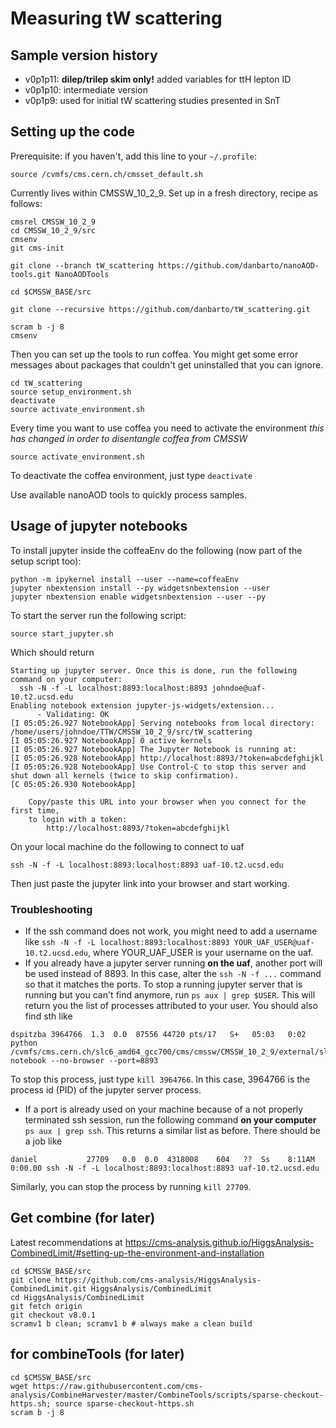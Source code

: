 # Measuring tW scattering

## Sample version history

- v0p1p11: **dilep/trilep skim only!** added variables for ttH lepton ID
- v0p1p10: intermediate version
- v0p1p9: used for initial tW scattering studies presented in SnT

## Setting up the code

Prerequisite: if you haven't, add this line to your `~/.profile`:
```
source /cvmfs/cms.cern.ch/cmsset_default.sh
```

Currently lives within CMSSW_10_2_9. Set up in a fresh directory, recipe as follows:
```
cmsrel CMSSW_10_2_9
cd CMSSW_10_2_9/src
cmsenv
git cms-init

git clone --branch tW_scattering https://github.com/danbarto/nanoAOD-tools.git NanoAODTools

cd $CMSSW_BASE/src

git clone --recursive https://github.com/danbarto/tW_scattering.git

scram b -j 8
cmsenv

```

Then you can set up the tools to run coffea. You might get some error messages about packages that couldn't get uninstalled that you can ignore.
```
cd tW_scattering
source setup_environment.sh
deactivate
source activate_environment.sh
```

Every time you want to use coffea you need to activate the environment *this has changed in order to disentangle coffea from CMSSW*
```
source activate_environment.sh
```

To deactivate the coffea environment, just type `deactivate`


Use available nanoAOD tools to quickly process samples.

## Usage of jupyter notebooks

To install jupyter inside the coffeaEnv do the following (now part of the setup script too):
```
python -m ipykernel install --user --name=coffeaEnv
jupyter nbextension install --py widgetsnbextension --user
jupyter nbextension enable widgetsnbextension --user --py
```

To start the server run the following script:
```
source start_jupyter.sh
```
Which should return
```
Starting up jupyter server. Once this is done, run the following command on your computer:
  ssh -N -f -L localhost:8893:localhost:8893 johndoe@uaf-10.t2.ucsd.edu
Enabling notebook extension jupyter-js-widgets/extension...
      - Validating: OK
[I 05:05:26.927 NotebookApp] Serving notebooks from local directory: /home/users/johndoe/TTW/CMSSW_10_2_9/src/tW_scattering
[I 05:05:26.927 NotebookApp] 0 active kernels
[I 05:05:26.927 NotebookApp] The Jupyter Notebook is running at:
[I 05:05:26.928 NotebookApp] http://localhost:8893/?token=abcdefghijkl
[I 05:05:26.928 NotebookApp] Use Control-C to stop this server and shut down all kernels (twice to skip confirmation).
[C 05:05:26.930 NotebookApp]

    Copy/paste this URL into your browser when you connect for the first time,
    to login with a token:
        http://localhost:8893/?token=abcdefghijkl
```

On your local machine do the following to connect to uaf
```
ssh -N -f -L localhost:8893:localhost:8893 uaf-10.t2.ucsd.edu
```

Then just paste the jupyter link into your browser and start working.

### Troubleshooting
- If the ssh command does not work, you might need to add a username like `ssh -N -f -L localhost:8893:localhost:8893 YOUR_UAF_USER@uaf-10.t2.ucsd.edu`, where YOUR_UAF_USER is your username on the uaf.
- If you already have a jupyter server running **on the uaf**, another port will be used instead of 8893. In this case, alter the `ssh -N -f ...` command so that it matches the ports. To stop a running jupyter server that is running but you can't find anymore, run `ps aux | grep $USER`. This will return you the list of processes attributed to your user. You should also find sth like
```
dspitzba 3964766  1.3  0.0  87556 44720 pts/17   S+   05:03   0:02 python /cvmfs/cms.cern.ch/slc6_amd64_gcc700/cms/cmssw/CMSSW_10_2_9/external/slc6_amd64_gcc700/bin/jupyter-notebook --no-browser --port=8893
```
To stop this process, just type `kill 3964766`. In this case, 3964766 is the process id (PID) of the jupyter server process.
- If a port is already used on your machine because of a not properly terminated ssh session, run the following command **on your computer** `ps aux | grep ssh`. This returns a similar list as before. There should be a job like
```
daniel           27709   0.0  0.0  4318008    604   ??  Ss    8:11AM   0:00.00 ssh -N -f -L localhost:8893:localhost:8893 uaf-10.t2.ucsd.edu
```
Similarly, you can stop the process by running `kill 27709`.


## Get combine (for later)
Latest recommendations at https://cms-analysis.github.io/HiggsAnalysis-CombinedLimit/#setting-up-the-environment-and-installation
```
cd $CMSSW_BASE/src
git clone https://github.com/cms-analysis/HiggsAnalysis-CombinedLimit.git HiggsAnalysis/CombinedLimit
cd HiggsAnalysis/CombinedLimit
git fetch origin
git checkout v8.0.1
scramv1 b clean; scramv1 b # always make a clean build
```

## for combineTools (for later)
```
cd $CMSSW_BASE/src
wget https://raw.githubusercontent.com/cms-analysis/CombineHarvester/master/CombineTools/scripts/sparse-checkout-https.sh; source sparse-checkout-https.sh
scram b -j 8
```
